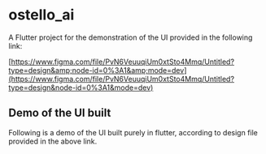 # ostello_ai

A Flutter project for the demonstration of the UI provided in the following link:

[https://www.figma.com/file/PvN6VeuuqiUm0xtSto4Mmq/Untitled?type=design&amp;node-id=0%3A1&amp;mode=dev](https://www.figma.com/file/PvN6VeuuqiUm0xtSto4Mmq/Untitled?type=design&node-id=0%3A1&mode=dev)

## Demo of the UI built

Following is a demo of the UI built purely in flutter, according to design file provided in the above link.
